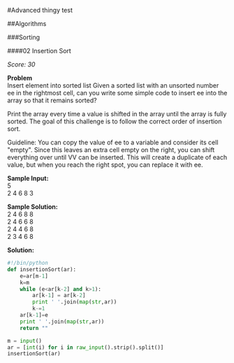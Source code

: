 #Advanced thingy test

##Algorithms

###Sorting

####02 Insertion Sort

*Score: 30*  

**Problem**  
Insert element into sorted list 
Given a sorted list with an unsorted number ee in the rightmost cell, can you write some simple code to insert ee into the array so that it remains sorted?

Print the array every time a value is shifted in the array until the array is fully sorted. The goal of this challenge is to follow the correct order of insertion sort.

Guideline: You can copy the value of ee to a variable and consider its cell "empty". Since this leaves an extra cell empty on the right, you can shift everything over until VV can be inserted. This will create a duplicate of each value, but when you reach the right spot, you can replace it with ee.

**Sample Input:**  
5  
2 4 6 8 3  

**Sample Solution:**  
2 4 6 8 8  
2 4 6 6 8  
2 4 4 6 8  
2 3 4 6 8  

**Solution:**
```python
#!/bin/python
def insertionSort(ar):    
    e=ar[m-1]
    k=m
    while (e<ar[k-2] and k>1):
        ar[k-1] = ar[k-2]
        print ' '.join(map(str,ar))
        k-=1
    ar[k-1]=e
    print ' '.join(map(str,ar))      
    return ""

m = input()
ar = [int(i) for i in raw_input().strip().split()]
insertionSort(ar)
```

